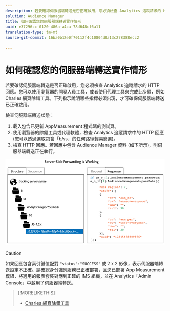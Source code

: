 ```yaml
---
description: 若要確認伺服器端轉送是否正確啟用，您必須檢查 Analytics 追蹤請求的 HTTP 回應。您可以使用瀏覽器的開發人員工具，或者使用代理工具來完成此步驟，例如 Charles 網頁除錯工具。下列指示說明哪些指標必須出現，才可確保伺服器端轉送已正確啟用。
solution: Audience Manager
title: 如何確認您的伺服器端轉送實作情形
uuid: e37296cc-0120-486a-a4ca-78d648cf6a11
translation-type: tm+mt
source-git-commit: 16ba0b12e0f70112f4c10804d0a13c278388ecc2

---
```



# 如何確認您的伺服器端轉送實作情形

若要確認伺服器端轉送是否正確啟用，您必須檢查 Analytics 追蹤請求的 HTTP 回應。您可以使用瀏覽器的開發人員工具，或者使用代理工具來完成此步驟，例如 Charles 網頁除錯工具。下列指示說明哪些指標必須出現，才可確保伺服器端轉送已正確啟用。

檢查伺服器端轉送狀態：

1. 載入包含已更新 AppMeasurement 程式碼的測試頁。
1. 使用瀏覽器的除錯工具或代理軟體，檢查 Analytics 追蹤請求中的 HTTP 回應 (您可以透過選取包含「b/ss」的任何路徑輕易篩選)。
1. 檢查 HTTP 回應。若回應中包含 Audience Manager 資料 (如下所示)，則伺服器端轉送正在執行。

![](assets/ssf-succeed.png)

>[!CAUTION]
>
>如果回應包含索引鍵值配對 `"status":"SUCCESS"` 或 2 x 2 影像，表示伺服器端轉送設定不正確。請確認身分識別服務已正確部署，且您已部署 App Measurement 模組，將適用的報表套裝對應到正確的 IMS 組織，並在 Analytics「Admin Console」中啟用了伺服器端轉送。

>[!MORELIKETHIS]
>
>* [Charles 網頁除錯工具](https://www.charlesproxy.com/)

